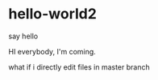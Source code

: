 # hello-world2
say hello

HI everybody, I'm coming.

what if i directly edit files in master branch
